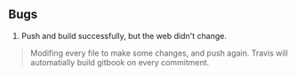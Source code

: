 ## Bugs

1. Push and build successfully, but the web didn't change.

> Modifing every file to make some changes, and push again. Travis will automatially build gitbook on every commitment.
